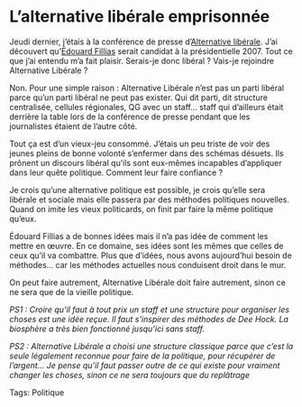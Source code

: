 # L’alternative libérale emprisonnée

Jeudi dernier, j’étais à la conférence de presse d’[Alternative libérale](http://www.alternative-liberale.fr/). J’ai découvert qu’[Édouard Fillias](http://www.edouard-fillias.fr/) serait candidat à la présidentielle 2007. Tout ce que j’ai entendu m’a fait plaisir. Serais-je donc libéral ? Vais-je rejoindre Alternative Libérale ?

Non. Pour une simple raison : Alternative Libérale n’est pas un parti libéral parce qu’un parti libéral ne peut pas exister. Qui dit parti, dit structure centralisée, cellules régionales, QG avec un staff… staff qui d’ailleurs était derrière la table lors de la conférence de presse pendant que les journalistes étaient de l’autre côté.

Tout ça est d’un vieux-jeu consommé. J’étais un peu triste de voir des jeunes pleins de bonne volonté s’enfermer dans des schémas désuets. Ils prônent un discours libéral qu’ils sont eux-mêmes incapables d’appliquer dans leur quête politique. Comment leur faire confiance ?

Je crois qu’une alternative politique est possible, je crois qu’elle sera libérale et sociale mais elle passera par des méthodes politiques nouvelles. Quand on imite les vieux politicards, on finit par faire la même politique qu’eux.

Édouard Fillias a de bonnes idées mais il n’a pas idée de comment les mettre en œuvre. En ce domaine, ses idées sont les mêmes que celles de ceux qu’il va combattre. Plus que d’idées, nous avons aujourd’hui besoin de méthodes… car les méthodes actuelles nous conduisent droit dans le mur.

On peut faire autrement, Alternative Libérale doit faire autrement, sinon ce ne sera que de la vieille politique.

*PS1 : Croire qu’il faut à tout prix un staff et une structure pour organiser les choses est une idée reçue. Il faut s'inspirer des méthodes de Dee Hock. La biosphère a très bien fonctionné jusqu’ici sans staff.*

*PS2 : Alternative Libérale a choisi une structure classique parce que c’est la seule légalement reconnue pour faire de la politique, pour récupérer de l’argent… Je pense qu’il faut passer outre de ce qui existe pour vraiment changer les choses, sinon ce ne sera toujours que du replâtrage*

Tags: Politique